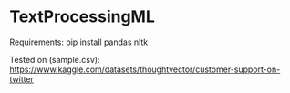 # TextProcessingML

Requirements:
pip install pandas nltk

Tested on (sample.csv):
https://www.kaggle.com/datasets/thoughtvector/customer-support-on-twitter
